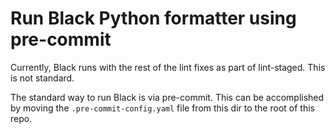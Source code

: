 # Run Black Python formatter using pre-commit

Currently, Black runs with the rest of the lint fixes as part of lint-staged. This is not standard.

The standard way to run Black is via pre-commit. This can be accomplished by moving the `.pre-commit-config.yaml` file from this dir to the root of this repo.
